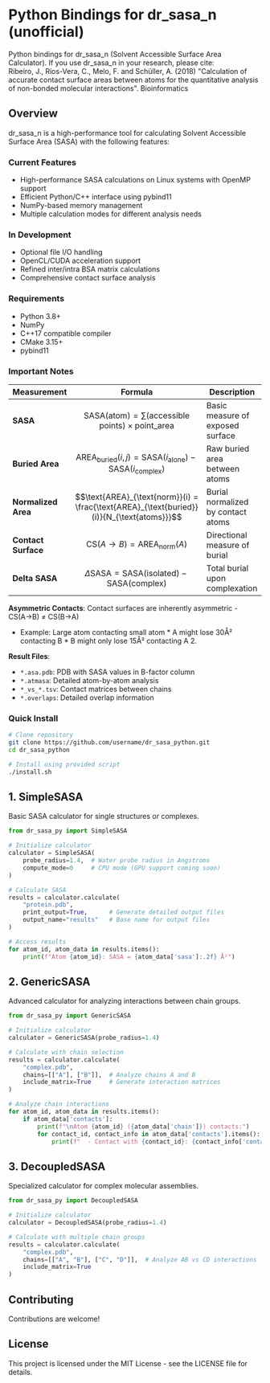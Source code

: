 # Python Bindings for dr_sasa_n (unofficial)

Python bindings for dr_sasa_n (Solvent Accessible Surface Area Calculator). If you use dr_sasa_n in your research, please cite:  
Ribeiro, J., Ríos-Vera, C., Melo, F. and Schüller, A. (2018) "Calculation of accurate contact surface areas between atoms for the quantitative analysis of non-bonded molecular interactions". Bioinformatics

## Overview

dr_sasa_n is a high-performance tool for calculating Solvent Accessible Surface Area (SASA) with the following features:

### Current Features
- High-performance SASA calculations on Linux systems with OpenMP support
- Efficient Python/C++ interface using pybind11
- NumPy-based memory management
- Multiple calculation modes for different analysis needs

### In Development
- Optional file I/O handling
- OpenCL/CUDA acceleration support
- Refined inter/intra BSA matrix calculations
- Comprehensive contact surface analysis

### Requirements
- Python 3.8+
- NumPy
- C++17 compatible compiler
- CMake 3.15+
- pybind11

### Important Notes

| Measurement        | Formula                                                                                           | Description                         |
|-------------------|---------------------------------------------------------------------------------------------------|-------------------------------------|
| **SASA**          | $$\text{SASA(atom)} = \sum(\text{accessible points}) \times \text{point\_area}$$                   | Basic measure of exposed surface     |
| **Buried Area**   | $$\text{AREA}_{\text{buried}}(i,j) = \text{SASA}(i_{\text{alone}}) - \text{SASA}(i_{\text{complex}})$$ | Raw buried area between atoms        |
| **Normalized Area**| $$\text{AREA}_{\text{norm}}(i) = \frac{\text{AREA}_{\text{buried}}(i)}{N_{\text{atoms}}}$$        | Burial normalized by contact atoms   |
| **Contact Surface**| $$\text{CS}(A \rightarrow B) = \text{AREA}_{\text{norm}}(A)$$                                     | Directional measure of burial        |
| **Delta SASA**    | $$\Delta \text{SASA} = \text{SASA}(\text{isolated}) - \text{SASA}(\text{complex})$$               | Total burial upon complexation       |
 

 **Asymmetric Contacts**: Contact surfaces are inherently asymmetric - CS(A→B) ≠ CS(B→A) 
 - Example: Large atom contacting small atom * A might lose 30Å² contacting B * B might only lose 15Å² contacting A 2. 
 
 **Result Files**: 
 - `*.asa.pdb`: PDB with SASA values in B-factor column 
 - `*.atmasa`: Detailed atom-by-atom analysis 
 - `*_vs_*.tsv`: Contact matrices between chains 
 - `*.overlaps`: Detailed overlap information

### Quick Install
```bash
# Clone repository
git clone https://github.com/username/dr_sasa_python.git
cd dr_sasa_python

# Install using provided script
./install.sh
```

## 1. SimpleSASA
Basic SASA calculator for single structures or complexes.

```python
from dr_sasa_py import SimpleSASA

# Initialize calculator
calculator = SimpleSASA(
    probe_radius=1.4,  # Water probe radius in Angstroms
    compute_mode=0     # CPU mode (GPU support coming soon)
)

# Calculate SASA
results = calculator.calculate(
    "protein.pdb",
    print_output=True,      # Generate detailed output files
    output_name="results"   # Base name for output files
)

# Access results
for atom_id, atom_data in results.items():
    print(f"Atom {atom_id}: SASA = {atom_data['sasa']:.2f} Å²")
```


## 2. GenericSASA
Advanced calculator for analyzing interactions between chain groups.

```python
from dr_sasa_py import GenericSASA

# Initialize calculator
calculator = GenericSASA(probe_radius=1.4)

# Calculate with chain selection
results = calculator.calculate(
    "complex.pdb",
    chains=[["A"], ["B"]],  # Analyze chains A and B
    include_matrix=True     # Generate interaction matrices
)

# Analyze chain interactions
for atom_id, atom_data in results.items():
    if atom_data['contacts']:
        print(f"\nAtom {atom_id} ({atom_data['chain']}) contacts:")
        for contact_id, contact_info in atom_data['contacts'].items():
            print(f"  - Contact with {contact_id}: {contact_info['contact_area']:.2f} Å²")
```

## 3. DecoupledSASA
Specialized calculator for complex molecular assemblies.

```python
from dr_sasa_py import DecoupledSASA

# Initialize calculator
calculator = DecoupledSASA(probe_radius=1.4)

# Calculate with multiple chain groups
results = calculator.calculate(
    "complex.pdb",
    chains=[["A", "B"], ["C", "D"]],  # Analyze AB vs CD interactions
    include_matrix=True
)
```

## Contributing
Contributions are welcome!
## License
This project is licensed under the MIT License - see the LICENSE file for details.